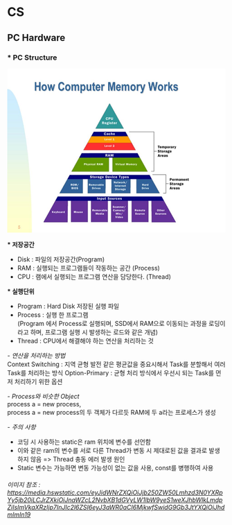 # CS
## PC Hardware
### * PC Structure
![ex_screenshot](../img/Meomry.png)


 **\* 저장공간**
- Disk : 파일의 저장공간(Program)
- RAM : 실행되는 프로그램들이 작동하는 공간 (Process)
- CPU : 램에서 실행되는 프로그램 연산을 담당한다. (Thread)

 **\* 실행단위**
 - Program : Hard Disk 저장된 실행 파일
- Process : 실행 한 프로그램 <br>
(Program 에서 Process로 실행되며,
SSD에서 RAM으로 이동되는 과정을 로딩이라고 하며, 프로그램 실행 시 발생하는 로드와 같은 개념)
- Thread : CPU에서 해결해야 하는 연산을 처리하는 것


*\- 연산을 처리하는 방법*<br>
Context Switching : 지역 균형 발전 같은 평균값을 중요시해서 Task를 분할해서 여러 Task를 처리하는 방식
Option-Primary : 균형 처리 방식에서 우선시 되는 Task를 먼저 처리하기 위한 옵션

*\- Process와 비슷한 Object*<br>
process a = new process,<br>
process a = new process의 두 객체가 다르듯 RAM에 두 a라는 프로세스가 생성


*\- 주의 사항*<br>
- 코딩 시 사용하는 static은 ram 위치에 변수를 선언함
- 이와 같은 ram의 변수를 서로 다른 Thread가 변동 시 제대로된 값을 결과로 발생하지 않음 => Thread 충동 에러 발생 원인
- Static 변수는 가능하면 변동 가능성이 없는 값을 사용, const를 병행하여 사용

###### 이미지 참조 : https://media.hswstatic.com/eyJidWNrZXQiOiJjb250ZW50Lmhzd3N0YXRpYy5jb20iLCJrZXkiOiJnaWZcL2NvbXB1dGVyLW1lbW9yeS1weXJhbWlkLmdpZiIsImVkaXRzIjp7InJlc2l6ZSI6eyJ3aWR0aCI6MjkwfSwidG9Gb3JtYXQiOiJhdmlmIn19